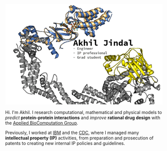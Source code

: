 ![Akhil's Banner](https://github.com/akhil-jindal/akhil-jindal/blob/master/data/PROTAC.png)

Hi.  I'm Akhil.  I research computational, mathematical and physical models to _predict_ __protein-protein interactions__
and _improve_ __rational drug design__ with the [Applied BioComputation Group](https://abcgroup.cluspro.org).

Previously, I worked at [IBM](https://www.ibm.com/us-en/) and the [CDC](https://www.cdc.gov/), where I
managed many __intellectual property (IP)__ activities, from preparation and prosecution of patents to creating 
new internal IP policies and guidelines.

